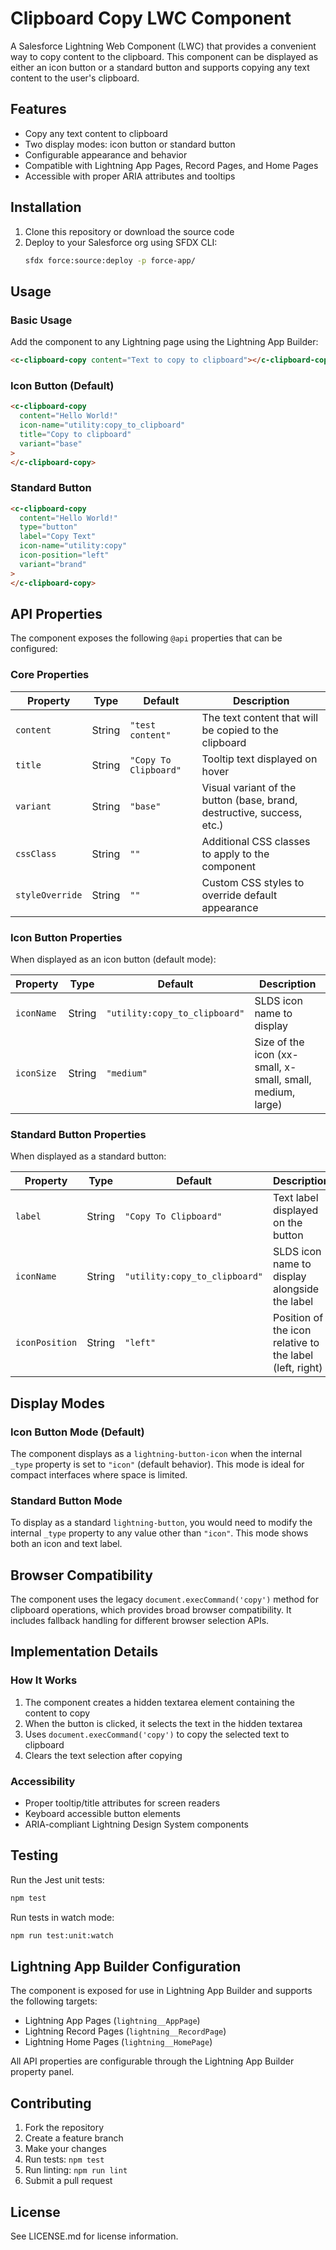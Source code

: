 # Clipboard Copy LWC Component

A Salesforce Lightning Web Component (LWC) that provides a convenient way to copy content to the clipboard. This component can be displayed as either an icon button or a standard button and supports copying any text content to the user's clipboard.

## Features

- Copy any text content to clipboard
- Two display modes: icon button or standard button
- Configurable appearance and behavior
- Compatible with Lightning App Pages, Record Pages, and Home Pages
- Accessible with proper ARIA attributes and tooltips

## Installation

1. Clone this repository or download the source code
2. Deploy to your Salesforce org using SFDX CLI:
   ```bash
   sfdx force:source:deploy -p force-app/
   ```

## Usage

### Basic Usage

Add the component to any Lightning page using the Lightning App Builder:

```html
<c-clipboard-copy content="Text to copy to clipboard"></c-clipboard-copy>
```

### Icon Button (Default)

```html
<c-clipboard-copy
  content="Hello World!"
  icon-name="utility:copy_to_clipboard"
  title="Copy to clipboard"
  variant="base"
>
</c-clipboard-copy>
```

### Standard Button

```html
<c-clipboard-copy
  content="Hello World!"
  type="button"
  label="Copy Text"
  icon-name="utility:copy"
  icon-position="left"
  variant="brand"
>
</c-clipboard-copy>
```

## API Properties

The component exposes the following `@api` properties that can be configured:

### Core Properties

| Property        | Type   | Default               | Description                                                            |
| --------------- | ------ | --------------------- | ---------------------------------------------------------------------- |
| `content`       | String | `"test content"`      | The text content that will be copied to the clipboard                  |
| `title`         | String | `"Copy To Clipboard"` | Tooltip text displayed on hover                                        |
| `variant`       | String | `"base"`              | Visual variant of the button (base, brand, destructive, success, etc.) |
| `cssClass`      | String | `""`                  | Additional CSS classes to apply to the component                       |
| `styleOverride` | String | `""`                  | Custom CSS styles to override default appearance                       |

### Icon Button Properties

When displayed as an icon button (default mode):

| Property   | Type   | Default                       | Description                                                |
| ---------- | ------ | ----------------------------- | ---------------------------------------------------------- |
| `iconName` | String | `"utility:copy_to_clipboard"` | SLDS icon name to display                                  |
| `iconSize` | String | `"medium"`                    | Size of the icon (xx-small, x-small, small, medium, large) |

### Standard Button Properties

When displayed as a standard button:

| Property       | Type   | Default                       | Description                                              |
| -------------- | ------ | ----------------------------- | -------------------------------------------------------- |
| `label`        | String | `"Copy To Clipboard"`         | Text label displayed on the button                       |
| `iconName`     | String | `"utility:copy_to_clipboard"` | SLDS icon name to display alongside the label            |
| `iconPosition` | String | `"left"`                      | Position of the icon relative to the label (left, right) |

## Display Modes

### Icon Button Mode (Default)

The component displays as a `lightning-button-icon` when the internal `_type` property is set to `"icon"` (default behavior). This mode is ideal for compact interfaces where space is limited.

### Standard Button Mode

To display as a standard `lightning-button`, you would need to modify the internal `_type` property to any value other than `"icon"`. This mode shows both an icon and text label.

## Browser Compatibility

The component uses the legacy `document.execCommand('copy')` method for clipboard operations, which provides broad browser compatibility. It includes fallback handling for different browser selection APIs.

## Implementation Details

### How It Works

1. The component creates a hidden textarea element containing the content to copy
2. When the button is clicked, it selects the text in the hidden textarea
3. Uses `document.execCommand('copy')` to copy the selected text to clipboard
4. Clears the text selection after copying

### Accessibility

- Proper tooltip/title attributes for screen readers
- Keyboard accessible button elements
- ARIA-compliant Lightning Design System components

## Testing

Run the Jest unit tests:

```bash
npm test
```

Run tests in watch mode:

```bash
npm run test:unit:watch
```

## Lightning App Builder Configuration

The component is exposed for use in Lightning App Builder and supports the following targets:

- Lightning App Pages (`lightning__AppPage`)
- Lightning Record Pages (`lightning__RecordPage`)
- Lightning Home Pages (`lightning__HomePage`)

All API properties are configurable through the Lightning App Builder property panel.

## Contributing

1. Fork the repository
2. Create a feature branch
3. Make your changes
4. Run tests: `npm test`
5. Run linting: `npm run lint`
6. Submit a pull request

## License

See LICENSE.md for license information.
